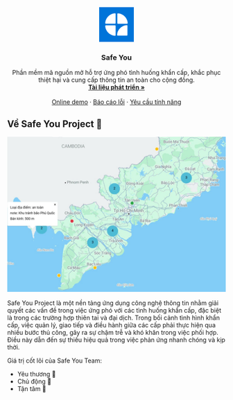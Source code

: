 <a id="readme-top"></a>
<br />

<div align="center">
  <a href="https://github.com/UTE-SafeYou">
    <img src="../assets/images/logo.png" alt="Logo" width="80" height="80">
  </a>

  <h3 align="center">Safe You</h3>

  <p align="center">
   Phần mềm mã nguồn mở hỗ trợ ứng phó tình huống khẩn cấp, khắc phục thiệt hại và cung cấp thông tin an toàn cho cộng đồng. 
    <br />
    <a href="https://ute-safeyou.github.io/safeyou-docs/"><strong>Tài liệu phát triển »</strong></a>
    <br />
    <br />
    <a href="https://olp-asm.huuloc.id.vn/app/safeyou-internals/admin-authentication-67543a23fd51167a0308d7b7?branch=master">Online demo</a>
    ·
    <a href="https://github.com/UTE-SafeYou/UTE-SafeYou/issues/new?assignees=&labels=&projects=&template=%F0%9F%90%9E-b%C3%A1o-c%C3%A1o-l%E1%BB%97i-.md&title=">Báo cáo lỗi</a>
    ·
    <a href="https://github.com/UTE-SafeYou/UTE-SafeYou/issues/new?assignees=&labels=&projects=&template=%F0%9F%92%A1-y%C3%AAu-c%E1%BA%A7u-t%C3%ADnh-n%C4%83ng.md&title=">Yêu cầu tính năng</a>
  </p>
</div>

## Về Safe You Project 👋

![alt text](../assets/preview.png)

Safe You Project là một nền tảng ứng dụng công nghệ thông tin nhằm giải quyết các vấn đề trong việc ứng phó với các tình huống khẩn cấp, đặc biệt là trong các trường hợp thiên tai và đại dịch. Trong bối cảnh tình hình khẩn cấp, việc quản lý, giao tiếp và điều hành giữa các cấp phải thực hiện qua nhiều bước thủ công, gây ra sự chậm trễ và khó khăn trong việc phối hợp. Điều này dẫn đến sự thiếu hiệu quả trong việc phản ứng nhanh chóng và kịp thời.

Giá trị cốt lõi của Safe You Team:

- Yêu thương 💖
- Chủ động 🌱
- Tận tâm 🌼
